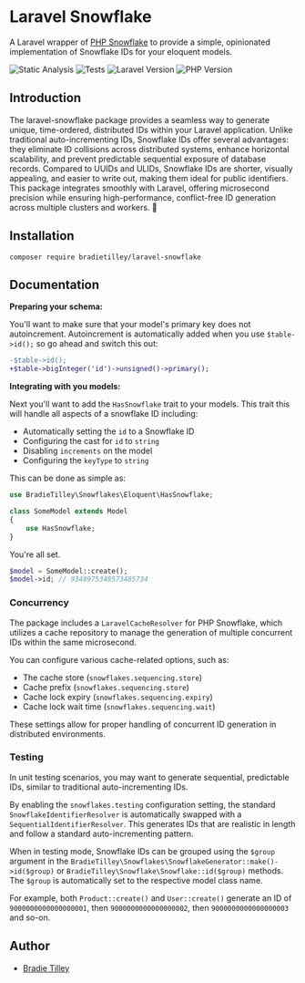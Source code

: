 # Laravel Snowflake

A Laravel wrapper of [PHP Snowflake](https://github.com/bradietilley/php-snowflake) to provide a simple, opinionated implementation of Snowflake IDs for your eloquent models.

![Static Analysis](https://github.com/bradietilley/laravel-snowflake/actions/workflows/static.yml/badge.svg)
![Tests](https://github.com/bradietilley/laravel-snowflake/actions/workflows/tests.yml/badge.svg)
![Laravel Version](https://img.shields.io/badge/Laravel%20Version-11.x-F9322C)
![PHP Version](https://img.shields.io/badge/PHP%20Version-8.3-4F5B93)

## Introduction

The laravel-snowflake package provides a seamless way to generate unique, time-ordered, distributed IDs within your Laravel application. Unlike traditional auto-incrementing IDs, Snowflake IDs offer several advantages: they eliminate ID collisions across distributed systems, enhance horizontal scalability, and prevent predictable sequential exposure of database records. Compared to UUIDs and ULIDs, Snowflake IDs are shorter, visually appealing, and easier to write out, making them ideal for public identifiers. This package integrates smoothly with Laravel, offering microsecond precision while ensuring high-performance, conflict-free ID generation across multiple clusters and workers. 🚀

## Installation

```
composer require bradietilley/laravel-snowflake
```

## Documentation

**Preparing your schema:**

You'll want to make sure that your model's primary key does not autoincrement. Autoincrement is automatically added when you use `$table->id();` so go ahead and switch this out:

```diff
-$table->id();
+$table->bigInteger('id')->unsigned()->primary();
```

**Integrating with you models:**

Next you'll want to add the `HasSnowflake` trait to your models. This trait this will handle all aspects of a snowflake ID including:

- Automatically setting the `id` to a Snowflake ID
- Configuring the cast for `id` to `string`
- Disabling `increments` on the model
- Configuring the `keyType` to `string`

This can be done as simple as:

```php
use BradieTilley\Snowflakes\Eloquent\HasSnowflake;

class SomeModel extends Model
{
    use HasSnowflake;
}
```

You're all set.

```php
$model = SomeModel::create();
$model->id; // 9348975348573485734
```

### Concurrency

The package includes a `LaravelCacheResolver` for PHP Snowflake, which utilizes a cache repository to manage the generation of multiple concurrent IDs within the same microsecond.

You can configure various cache-related options, such as:

- The cache store (`snowflakes.sequencing.store`)
- Cache prefix (`snowflakes.sequencing.store`)
- Cache lock expiry (`snowflakes.sequencing.expiry`)
- Cache lock wait time (`snowflakes.sequencing.wait`)

These settings allow for proper handling of concurrent ID generation in distributed environments.

### Testing

In unit testing scenarios, you may want to generate sequential, predictable IDs, similar to traditional auto-incrementing IDs.

By enabling the `snowflakes.testing` configuration setting, the standard `SnowflakeIdentifierResolver` is automatically swapped with a `SequentialIdentifierResolver`. This generates IDs that are realistic in length and follow a standard auto-incrementing pattern.

When in testing mode, Snowflake IDs can be grouped using the `$group` argument in the `BradieTilley\Snowflakes\SnowflakeGenerator::make()->id($group)` or `BradieTilley\Snowflake\Snowflake::id($group)` methods. The `$group` is automatically set to the respective model class name.

For example, both `Product::create()` and `User::create()` generate an ID of `9000000000000000001`, then `9000000000000000002`, then `9000000000000000003` and so-on.


## Author

- [Bradie Tilley](https://github.com/bradietilley)
